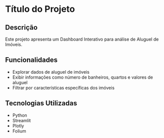 # Título do Projeto

## Descrição
Este projeto apresenta um Dashboard Interativo para análise de Aluguel de Imóveis.

## Funcionalidades
- Explorar dados de aluguel de imóveis
- Exibir informações como número de banheiros, quartos e valores de aluguel
- Filtrar por características específicas dos imóveis

## Tecnologias Utilizadas
- Python
- Streamlit
- Plotly
- Folium
